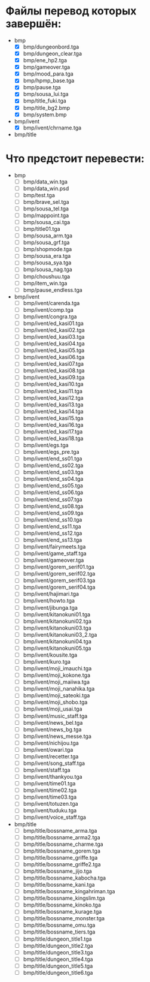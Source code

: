 # Файлы перевод которых завершён:
- bmp
  - [x] bmp/dungeonbord.tga
  - [x] bmp/dungeon_clear.tga
  - [x] bmp/ene_hp2.tga
  - [x] bmp/gameover.tga
  - [x] bmp/mood_para.tga
  - [x] bmp/hpmp_base.tga
  - [x] bmp/pause.tga
  - [x] bmp/sousa_lui.tga
  - [x] bmp/title_fuki.tga
  - [x] bmp/title_bg2.bmp
  - [x] bmp/system.bmp
- bmp/ivent 
    - [x] bmp/ivent/chrname.tga
- bmp/title

  
# Что предстоит перевести:
- bmp 
  - [ ] bmp/data_win.tga
  - [ ] bmp/data_win.psd
  - [ ] bmp/test.tga
  - [ ] bmp/brave_sel.tga
  - [ ] bmp/sousa_tel.tga
  - [ ] bmp/mappoint.tga
  - [ ] bmp/sousa_cai.tga
  - [ ] bmp/title01.tga
  - [ ] bmp/sousa_arm.tga
  - [ ] bmp/sousa_grf.tga
  - [ ] bmp/shopmode.tga
  - [ ] bmp/sousa_era.tga
  - [ ] bmp/sousa_sya.tga
  - [ ] bmp/sousa_nag.tga
  - [ ] bmp/choushuu.tga
  - [ ] bmp/item_win.tga
  - [ ] bmp/pause_endless.tga
- bmp/ivent
  - [ ] bmp/ivent/carenda.tga
  - [ ] bmp/ivent/comp.tga
  - [ ] bmp/ivent/congra.tga
  - [ ] bmp/ivent/ed_kasi01.tga
  - [ ] bmp/ivent/ed_kasi02.tga
  - [ ] bmp/ivent/ed_kasi03.tga
  - [ ] bmp/ivent/ed_kasi04.tga
  - [ ] bmp/ivent/ed_kasi05.tga
  - [ ] bmp/ivent/ed_kasi06.tga
  - [ ] bmp/ivent/ed_kasi07.tga
  - [ ] bmp/ivent/ed_kasi08.tga
  - [ ] bmp/ivent/ed_kasi09.tga
  - [ ] bmp/ivent/ed_kasi10.tga
  - [ ] bmp/ivent/ed_kasi11.tga
  - [ ] bmp/ivent/ed_kasi12.tga
  - [ ] bmp/ivent/ed_kasi13.tga
  - [ ] bmp/ivent/ed_kasi14.tga
  - [ ] bmp/ivent/ed_kasi15.tga
  - [ ] bmp/ivent/ed_kasi16.tga
  - [ ] bmp/ivent/ed_kasi17.tga
  - [ ] bmp/ivent/ed_kasi18.tga
  - [ ] bmp/ivent/egs.tga
  - [ ] bmp/ivent/egs_pre.tga
  - [ ] bmp/ivent/end_ss01.tga
  - [ ] bmp/ivent/end_ss02.tga
  - [ ] bmp/ivent/end_ss03.tga
  - [ ] bmp/ivent/end_ss04.tga
  - [ ] bmp/ivent/end_ss05.tga
  - [ ] bmp/ivent/end_ss06.tga
  - [ ] bmp/ivent/end_ss07.tga
  - [ ] bmp/ivent/end_ss08.tga
  - [ ] bmp/ivent/end_ss09.tga
  - [ ] bmp/ivent/end_ss10.tga
  - [ ] bmp/ivent/end_ss11.tga
  - [ ] bmp/ivent/end_ss12.tga
  - [ ] bmp/ivent/end_ss13.tga
  - [ ] bmp/ivent/fairymeets.tga
  - [ ] bmp/ivent/game_staff.tga
  - [ ] bmp/ivent/gameover.tga
  - [ ] bmp/ivent/gorem_serif01.tga
  - [ ] bmp/ivent/gorem_serif02.tga
  - [ ] bmp/ivent/gorem_serif03.tga
  - [ ] bmp/ivent/gorem_serif04.tga
  - [ ] bmp/ivent/hajimari.tga
  - [ ] bmp/ivent/howto.tga
  - [ ] bmp/ivent/jibunga.tga
  - [ ] bmp/ivent/kitanokuni01.tga
  - [ ] bmp/ivent/kitanokuni02.tga
  - [ ] bmp/ivent/kitanokuni03.tga
  - [ ] bmp/ivent/kitanokuni03_2.tga
  - [ ] bmp/ivent/kitanokuni04.tga
  - [ ] bmp/ivent/kitanokuni05.tga
  - [ ] bmp/ivent/kousite.tga
  - [ ] bmp/ivent/kuro.tga
  - [ ] bmp/ivent/moji_imauchi.tga
  - [ ] bmp/ivent/moji_kokone.tga
  - [ ] bmp/ivent/moji_maiiwa.tga
  - [ ] bmp/ivent/moji_nanahika.tga
  - [ ] bmp/ivent/moji_sateoki.tga
  - [ ] bmp/ivent/moji_shobo.tga
  - [ ] bmp/ivent/moji_usai.tga
  - [ ] bmp/ivent/music_staff.tga
  - [ ] bmp/ivent/news_bel.tga
  - [ ] bmp/ivent/news_bg.tga
  - [ ] bmp/ivent/news_messe.tga
  - [ ] bmp/ivent/nichijou.tga
  - [ ] bmp/ivent/owari.tga
  - [ ] bmp/ivent/recetter.tga
  - [ ] bmp/ivent/song_staff.tga
  - [ ] bmp/ivent/staff.tga
  - [ ] bmp/ivent/thankyou.tga
  - [ ] bmp/ivent/time01.tga
  - [ ] bmp/ivent/time02.tga
  - [ ] bmp/ivent/time03.tga
  - [ ] bmp/ivent/totuzen.tga
  - [ ] bmp/ivent/tuduku.tga
  - [ ] bmp/ivent/voice_staff.tga
- bmp/title
  - [ ] bmp/title/bossname_arma.tga
  - [ ] bmp/title/bossname_arma2.tga
  - [ ] bmp/title/bossname_charme.tga
  - [ ] bmp/title/bossname_gorem.tga
  - [ ] bmp/title/bossname_griffe.tga
  - [ ] bmp/title/bossname_griffe2.tga
  - [ ] bmp/title/bossname_jijo.tga
  - [ ] bmp/title/bossname_kabocha.tga
  - [ ] bmp/title/bossname_kani.tga
  - [ ] bmp/title/bossname_kingahriman.tga
  - [ ] bmp/title/bossname_kingslim.tga
  - [ ] bmp/title/bossname_kinoko.tga
  - [ ] bmp/title/bossname_kurage.tga
  - [ ] bmp/title/bossname_monster.tga
  - [ ] bmp/title/bossname_omu.tga
  - [ ] bmp/title/bossname_tiers.tga
  - [ ] bmp/title/dungeon_title1.tga
  - [ ] bmp/title/dungeon_title2.tga
  - [ ] bmp/title/dungeon_title3.tga
  - [ ] bmp/title/dungeon_title4.tga
  - [ ] bmp/title/dungeon_title5.tga
  - [ ] bmp/title/dungeon_title6.tga
